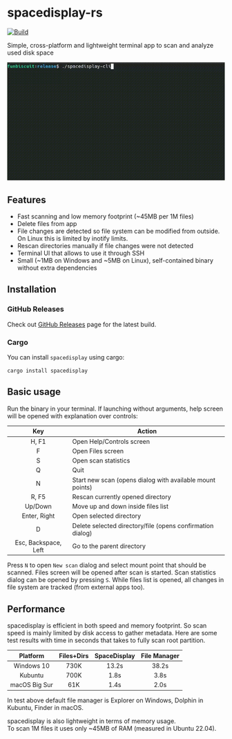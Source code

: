 # spacedisplay-rs

[![Build](https://github.com/funbiscuit/spacedisplay-rs/actions/workflows/ci.yaml/badge.svg?branch=master)](https://github.com/funbiscuit/spacedisplay-rs/actions/workflows/ci.yaml)

Simple, cross-platform and lightweight terminal app to scan and analyze used disk space

![demo](images/demo.gif)

## Features

* Fast scanning and low memory footprint (~45MB per 1M files)
* Delete files from app
* File changes are detected so file system can be modified from outside. On Linux this is limited by inotify limits.
* Rescan directories manually if file changes were not detected
* Terminal UI that allows to use it through SSH
* Small (~1MB on Windows and ~5MB on Linux), self-contained binary without extra dependencies

## Installation

### GitHub Releases

Check out [GitHub Releases](https://github.com/funbiscuit/spacedisplay-rs/releases) page for the latest build.

### Cargo

You can install `spacedisplay` using cargo:

```shell
cargo install spacedisplay
```

## Basic usage

Run the binary in your terminal. If launching without arguments, help screen
will be opened with explanation over controls:

|         Key          | Action                                                     |
|:--------------------:|------------------------------------------------------------|
|        H, F1         | Open Help/Controls screen                                  |
|          F           | Open Files screen                                          |
|          S           | Open scan statistics                                       |
|          Q           | Quit                                                       |
|          N           | Start new scan (opens dialog with available mount points)  |
|        R, F5         | Rescan currently opened directory                          |
|       Up/Down        | Move up and down inside files list                         |
|     Enter, Right     | Open selected directory                                    |
|          D           | Delete selected directory/file (opens confirmation dialog) |
| Esc, Backspace, Left | Go to the parent directory                                 |

Press `N` to open `New scan` dialog and select mount point that should be scanned.
Files screen will be opened after scan is started. Scan statistics dialog can be opened
by pressing `S`.
While files list is opened, all changes in file system are tracked (from external apps too).

Performance
----------

spacedisplay is efficient in both speed and memory footprint. So scan speed is mainly
limited by disk access to gather metadata.
Here are some test results with time in seconds that takes to fully scan root partition.

|   Platform    | Files+Dirs | SpaceDisplay | File Manager |
|:-------------:|:----------:|:------------:|:------------:|
|  Windows 10   |    730K    |    13.2s     |    38.2s     |
|    Kubuntu    |    700K    |     1.8s     |     3.8s     |
| macOS Big Sur |    61K     |     1.4s     |     2.0s     |

In test above default file manager is Explorer on Windows, Dolphin in Kubuntu,
Finder in macOS.

spacedisplay is also lightweight in terms of memory usage.  
To scan 1M files it uses only ~45MB of RAM (measured in Ubuntu 22.04).
